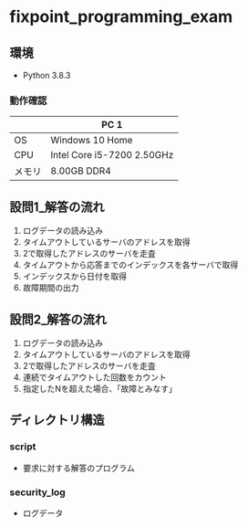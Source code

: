 # fixpoint_programming_exam

## 環境

- Python 3.8.3

### 動作確認

||PC 1|
|---|---|
|OS|Windows 10 Home|
|CPU|Intel Core i5-7200 2.50GHz|
|メモリ|8.00GB DDR4|


## 設問1_解答の流れ

1. ログデータの読み込み
2. タイムアウトしているサーバのアドレスを取得
3. 2で取得したアドレスのサーバを走査
4. タイムアウトから応答までのインデックスを各サーバで取得
5. インデックスから日付を取得
6. 故障期間の出力

## 設問2_解答の流れ
1. ログデータの読み込み
2. タイムアウトしているサーバのアドレスを取得
3. 2で取得したアドレスのサーバを走査
4. 連続でタイムアウトした回数をカウント
5. 指定したNを超えた場合、「故障とみなす」

## ディレクトリ構造

### script

- 要求に対する解答のプログラム

### security_log

- ログデータ
